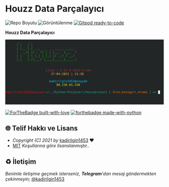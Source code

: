 # Houzz Data Parçalayıcı

![Repo Boyutu](https://img.shields.io/github/repo-size/kadirilgin1453/houzzproject)
![Görüntülenme](https://hits.seeyoufarm.com/api/count/incr/badge.svg?url=https://github.com/kadirilgin1453/houzzproject&title=Profile%20Views)
[![Gitpod ready-to-code](https://img.shields.io/badge/Gitpod-ready--to--code-blue?logo=gitpod)](https://gitpod.io/#https://github.com/kadirilgin1453/houzzproject)

**Houzz Data Parçalayıcı**

![Houzz Data Parçalayıcı](./HouzzProject.png)

[![ForTheBadge built-with-love](http://ForTheBadge.com/images/badges/built-with-love.svg)](https://GitHub.com/kadirilgin1453/)
[![forthebadge made-with-python](http://ForTheBadge.com/images/badges/made-with-python.svg)](https://www.python.org/)

## 🌐 Telif Hakkı ve Lisans

* *Copyright (C) 2021 by* [kadirilgin1453](https://github.com/kadirilgin1453) ❤️️
* [MIT](https://github.com/kadirilgin1453/houzzproject/blob/master/LICENSE) *Koşullarına göre lisanslanmıştır..*

## ♻️ İletişim

*Benimle iletişime geçmek isterseniz, **Telegram**'dan mesaj göndermekten çekinmeyin;* [@kadirilgin1453](https://t.me/kadirilgin1453)
